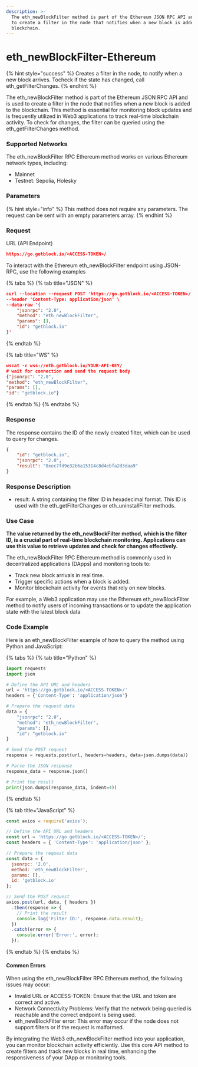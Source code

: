 ```yaml
---
description: >-
  The eth_newBlockFilter method is part of the Ethereum JSON RPC API and is used
  to create a filter in the node that notifies when a new block is added to the
  blockchain.
---
```


# eth\_newBlockFilter-Ethereum

{% hint style="success" %}
Creates a filter in the node, to notify when a new block arrives. Tocheck if the state has changed, call eth\_getFilterChanges.
{% endhint %}

The eth\_newBlockFilter method is part of the Ethereum JSON RPC API and is used to create a filter in the node that notifies when a new block is added to the blockchain. This method is essential for monitoring block updates and is frequently utilized in Web3 applications to track real-time blockchain activity. To check for changes, the filter can be queried using the eth\_getFilterChanges method.

### Supported Networks

The eth\_newBlockFilter RPC Ethereum method works on various Ethereum network types, including:

* Mainnet
* Testnet: Sepolia, Holesky

### Parameters

{% hint style="info" %}
This method does not require any parameters. The request can be sent with an empty parameters array.
{% endhint %}

### Request&#x20;

URL (API Endpoint)

```json
https://go.getblock.io/<ACCESS-TOKEN>/
```

To interact with the Ethereum eth\_newBlockFilter endpoint using JSON-RPC, use the following examples

{% tabs %}
{% tab title="JSON" %}
```json
curl --location --request POST 'https://go.getblock.io/<ACCESS-TOKEN>/' \
--header 'Content-Type: application/json' \
--data-raw '{
    "jsonrpc": "2.0",
    "method": "eth_newBlockFilter",
    "params": [],
    "id": "getblock.io"
}'
```
{% endtab %}

{% tab title="WS" %}
```json
wscat -c wss://eth.getblock.io/YOUR-API-KEY/ 
# wait for connection and send the request body 
{"jsonrpc": "2.0",
"method": "eth_newBlockFilter",
"params": [],
"id": "getblock.io"}
```
{% endtab %}
{% endtabs %}

### Response&#x20;

The response contains the ID of the newly created filter, which can be used to query for changes.

```json
{
    "id": "getblock.io",
    "jsonrpc": "2.0",
    "result": "0xec7fd9e32b6a15314c8d4ebfa2d3daa9"
}
```

### Response Description

* result: A string containing the filter ID in hexadecimal format. This ID is used with the eth\_getFilterChanges or eth\_uninstallFilter methods.

### Use Case

**The value returned by the eth\_newBlockFilter method, which is the filter ID, is a crucial part of real-time blockchain monitoring. Applications can use this value to retrieve updates and check for changes effectively.**

The eth\_newBlockFilter RPC Ethereum method is commonly used in decentralized applications (DApps) and monitoring tools to:

* Track new block arrivals in real time.
* Trigger specific actions when a block is added.
* Monitor blockchain activity for events that rely on new blocks.

For example, a Web3 application may use the Ethereum eth\_newBlockFilter method to notify users of incoming transactions or to update the application state with the latest block data

### Code Example

Here is an eth\_newBlockFilter example of how to query the method using Python and JavaScript:

{% tabs %}
{% tab title="Python" %}
```python
import requests
import json

# Define the API URL and headers
url = 'https://go.getblock.io/<ACCESS-TOKEN>/'
headers = {'Content-Type': 'application/json'}

# Prepare the request data
data = {
    "jsonrpc": "2.0",
    "method": "eth_newBlockFilter",
    "params": [],
    "id": "getblock.io"
}

# Send the POST request
response = requests.post(url, headers=headers, data=json.dumps(data))

# Parse the JSON response
response_data = response.json()

# Print the result
print(json.dumps(response_data, indent=4))
```
{% endtab %}

{% tab title="JavaScript" %}
```javascript
const axios = require('axios');

// Define the API URL and headers
const url = 'https://go.getblock.io/<ACCESS-TOKEN>/';
const headers = { 'Content-Type': 'application/json' };

// Prepare the request data
const data = {
  jsonrpc: '2.0',
  method: 'eth_newBlockFilter',
  params: [],
  id: 'getblock.io'
};

// Send the POST request
axios.post(url, data, { headers })
  .then(response => {
    // Print the result
    console.log('Filter ID:', response.data.result);
  })
  .catch(error => {
    console.error('Error:', error);
  });
```
{% endtab %}
{% endtabs %}

#### **Common Errors**

When using the eth\_newBlockFilter RPC Ethereum method, the following issues may occur:

* Invalid URL or ACCESS-TOKEN: Ensure that the URL and token are correct and active.
* Network Connectivity Problems: Verify that the network being queried is reachable and the correct endpoint is being used.
* eth\_newBlockFilter error: This error may occur if the node does not support filters or if the request is malformed.

By integrating the Web3 eth\_newBlockFilter method into your application, you can monitor blockchain activity efficiently. Use this core API method to create filters and track new blocks in real time, enhancing the responsiveness of your DApp or monitoring tools.

